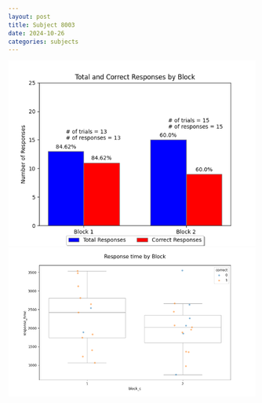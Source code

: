 ```yaml
---
layout: post
title: Subject 8003
date: 2024-10-26
categories: subjects
---
```


![](data/8003/run-1/8003_ATS_responses.png)
![](data/8003/run-1/8003_ATS_rt.png)
